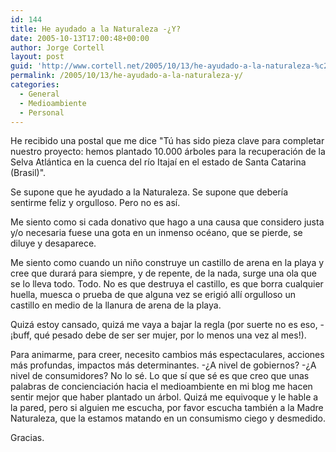 ```yaml
---
id: 144
title: He ayudado a la Naturaleza -¿Y?
date: 2005-10-13T17:00:48+00:00
author: Jorge Cortell
layout: post
guid: 'http://www.cortell.net/2005/10/13/he-ayudado-a-la-naturaleza-%c2%bfy/'
permalink: /2005/10/13/he-ayudado-a-la-naturaleza-y/
categories:
  - General
  - Medioambiente
  - Personal
---
```

He recibido una postal que me dice "Tú has sido pieza clave para completar nuestro proyecto: hemos plantado 10.000 árboles para la recuperación de la Selva Atlántica en la cuenca del rí­o Itajaí­ en el estado de Santa Catarina (Brasil)".

Se supone que he ayudado a la Naturaleza. Se supone que deberí­a sentirme feliz y orgulloso. Pero no es así­.

Me siento como si cada donativo que hago a una causa que considero justa y/o necesaria fuese una gota en un inmenso océano, que se pierde, se diluye y desaparece.

Me siento como cuando un niño construye un castillo de arena en la playa y cree que durará para siempre, y de repente, de la nada, surge una ola que se lo lleva todo. Todo. No es que destruya el castillo, es que borra cualquier huella, muesca o prueba de que alguna vez se erigió allí­ orgulloso un castillo en medio de la llanura de arena de la playa.

Quizá estoy cansado, quizá me vaya a bajar la regla (por suerte no es eso, -¡buff, qué pesado debe de ser ser mujer, por lo menos una vez al mes!).

Para animarme, para creer, necesito cambios más espectaculares, acciones más profundas, impactos más determinantes. -¿A nivel de gobiernos? -¿A nivel de consumidores? No lo sé. Lo que sí­ que sé es que creo que unas palabras de concienciación hacia el medioambiente en mi blog me hacen sentir mejor que haber plantado un árbol. Quizá me equivoque y le hable a la pared, pero si alguien me escucha, por favor escucha también a la Madre Naturaleza, que la estamos matando en un consumismo ciego y desmedido.

Gracias.